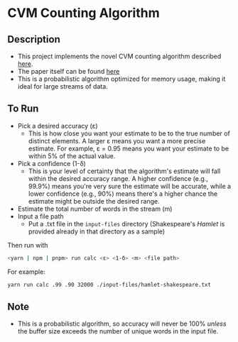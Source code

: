 # CVM Counting Algorithm

## Description

- This project implements the novel CVM counting algorithm described [here](https://www.quantamagazine.org/computer-scientists-invent-an-efficient-new-way-to-count-20240516/).
- The paper itself can be found [here](https://arxiv.org/pdf/2301.10191)
- This is a probabilistic algorithm optimized for memory usage, making it ideal for large streams of data.

## To Run
- Pick a desired accuracy (ε)
  - This is how close you want your estimate to be to the true number of distinct elements. A larger ε means you want a more precise estimate. For example, ε = 0.95 means you want your estimate to be within 5% of the actual value.
- Pick a confidence (1-δ)
  - This is your level of certainty that the algorithm's estimate will fall within the desired accuracy range. A higher confidence (e.g., 99.9%) means you're very sure the estimate will be accurate, while a lower confidence (e.g., 90%) means there's a higher chance the estimate might be outside the desired range.
- Estimate the total number of words in the stream (m)
- Input a file path
  - Put a .txt file in the `input-files` directory (Shakespeare's _Hamlet_ is provided already in that directory as a sample)

Then run with
```zsh
<yarn | npm | pnpm> run calc <ε> <1-δ> <m> <file path>
```

For example:
```zsh
yarn run calc .99 .90 32000 ./input-files/hamlet-shakespeare.txt
```

## Note
- This is a probabilistic algorithm, so accuracy will never be 100% _unless_ the buffer size exceeds the number of unique words in the input file.
